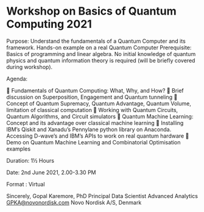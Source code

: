 # Workshop on Basics of Quantum Computing 2021

 

Purpose: Understand the fundamentals of a Quantum Computer and its framework. Hands-on example on a real Quantum Computer
Prerequisite: Basics of programming and linear algebra. No initial knowledge of quantum physics and quantum information theory is required (will be briefly covered during workshop).

Agenda:

	Fundamentals of Quantum Computing: What, Why, and How?
	Brief discussion on Superposition, Engagement and Quantum tunneling 
	Concept of Quantum Supremacy, Quantum Advantage, Quantum Volume, limitation of classical computation
	Working with Quantum Circuits, Quantum Algorithms, and Circuit simulators
	Quantum Machine Learning: Concept and its advantage over classical machine learning
	Installing IBM’s Qiskit and Xanadu’s Pennylane python library on Anaconda. Accessing D-wave’s and IBM’s APIs to work on real quantum hardware
	Demo on Quantum Machine Learning and Combinatorial Optimisation examples 

Duration: 1½ Hours

Date: 2nd June 2021,  2.00-3.30 PM 

Format : Virtual

Sincerely,
Gopal Karemore, PhD
Principal Data Scientist
Advanced Analytics
GPKA@novonordisk.com
Novo Nordisk A/S, Denmark

